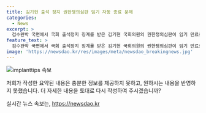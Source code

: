 ```yaml
---
title: 김기현 출석 정지 권한쟁의심판 임기 자동 종료 문제
categories:
  - News
excerpt: >
  검수완박 국면에서 국회 출석정지 징계를 받은 김기현 국회의원의 권한쟁의심판이 임기 만료로 종결됐다. 헌재는 김 의원의 권장쟁의심판을 전원일치 의견으로 절차 종결 선언하며 징계가 무효임을 밝혔다. 2022년 검수완박 법안 통과 당시 국회 법제사법위원장석을 점거한 김 의원에 대한 징계안은 헌재의 결정으로 종결됐다.
feature_text: >
  검수완박 국면에서 국회 출석정지 징계를 받은 김기현 국회의원의 권한쟁의심판이 임기 만료로 종결됐다. 헌재는 김 의원의 권장쟁의심판을 전원일치 의견으로 절차 종결 선언하며 징계가 무효임을 밝혔다. 2022년 검수완박 법안 통과 당시 국회 법제사법위원장석을 점거한 김 의원에 대한 징계안은 헌재의 결정으로 종결됐다.
image: 'https://newsdao.kr/res/images/meta/newsdao_breakingnews.jpg'
---
```


<p><img src="https://newsdao.kr/res/images/meta/newsdao_breakingnews.jpg" alt="implanttips 속보" /></p>

<p>저희가 작성한 요약된 내용은 충분한 정보를 제공하지 못하고, 원하시는 내용을 반영하지 못했습니다. 더 자세한 내용을 토대로 다시 작성하여 주시겠습니까?</p>
실시간 뉴스 속보는, <a href="https://newsdao.kr" rel="dofollow">https://newsdao.kr</a>


